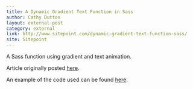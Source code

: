 ```yaml
---
title: A Dynamic Gradient Text Function in Sass
author: Cathy Dutton
layout: external-post
category: external
link: http://www.sitepoint.com/dynamic-gradient-text-function-sass/
site: Sitepoint
---
```

A Sass function using gradient and text animation.

Article originally posted <a href="http://www.sitepoint.com/dynamic-gradient-text-function-sass/">here</a>.

An example of the code used can be found <a href="http://codepen.io/cathydutton/pen/vEeORQ">here</a>.
